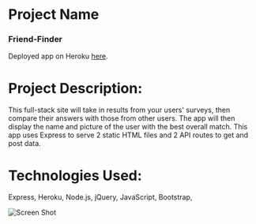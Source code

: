 
# Project Name

### Friend-Finder

Deployed app on Heroku [here](https://teststeste.herokuapp.com/).

# Project Description:

This full-stack site will take in results from your users' surveys, then compare their answers with those from other users. The app will then display the name and picture of the user with the best overall match. This app uses Express to serve 2 static HTML files and 2 API routes to get and post data.

# Technologies Used: 

Express, Heroku, Node.js, jQuery, JavaScript, Bootstrap, 

![Screen Shot](https://github.com/dinaizida/Friend-Finder/blob/master/assets/images/git.png)
